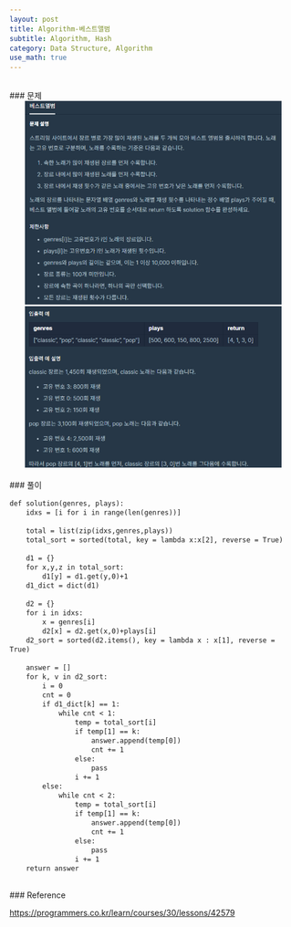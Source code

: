 ```yaml
---
layout: post
title: Algorithm-베스트앨범
subtitle: Algorithm, Hash
category: Data Structure, Algorithm
use_math: true
---
```


<br>
### 문제

<br>
<center><img src = '/post_img/200312/image7.png' width="450"/></center>
<center><img src = '/post_img/200312/image8.png' width="450"/></center>

<br>
### 풀이

```
def solution(genres, plays):
    idxs = [i for i in range(len(genres))]

    total = list(zip(idxs,genres,plays))
    total_sort = sorted(total, key = lambda x:x[2], reverse = True)

    d1 = {}
    for x,y,z in total_sort:
        d1[y] = d1.get(y,0)+1
    d1_dict = dict(d1)

    d2 = {}
    for i in idxs:
        x = genres[i]
        d2[x] = d2.get(x,0)+plays[i]
    d2_sort = sorted(d2.items(), key = lambda x : x[1], reverse = True)

    answer = []
    for k, v in d2_sort:
        i = 0
        cnt = 0
        if d1_dict[k] == 1:
            while cnt < 1:
                temp = total_sort[i]
                if temp[1] == k:
                    answer.append(temp[0])
                    cnt += 1
                else:
                    pass
                i += 1
        else:
            while cnt < 2:
                temp = total_sort[i]
                if temp[1] == k:
                    answer.append(temp[0])
                    cnt += 1
                else:
                    pass
                i += 1
    return answer
```

<br>
### Reference

https://programmers.co.kr/learn/courses/30/lessons/42579
